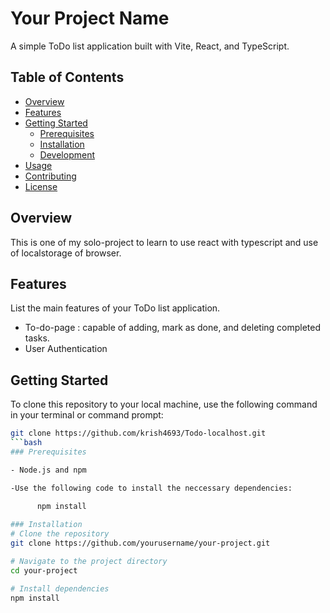 # Your Project Name

A simple ToDo list application built with Vite, React, and TypeScript.

## Table of Contents

- [Overview](#overview)
- [Features](#features)
- [Getting Started](#getting-started)
  - [Prerequisites](#prerequisites)
  - [Installation](#installation)
  - [Development](#development)
- [Usage](#usage)
- [Contributing](#contributing)
- [License](#license)

## Overview

This is one of my solo-project to learn to use react with typescript and use of localstorage of browser.

## Features

List the main features of your ToDo list application.

- To-do-page : capable of adding, mark as done, and deleting completed tasks.
- User Authentication

## Getting Started

To clone this repository to your local machine, use the following command in your terminal or command prompt:

```bash
git clone https://github.com/krish4693/Todo-localhost.git
```bash
### Prerequisites

- Node.js and npm

-Use the following code to install the neccessary dependencies:
   
      npm install

### Installation
# Clone the repository
git clone https://github.com/yourusername/your-project.git

# Navigate to the project directory
cd your-project

# Install dependencies
npm install
